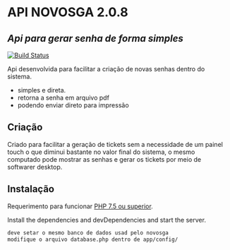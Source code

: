 # API NOVOSGA 2.0.8 
## _Api para gerar senha de forma simples_



[![Build Status](https://travis-ci.org/joemccann/dillinger.svg?branch=master)](https://travis-ci.org/joemccann/dillinger)

Api desenvolvida para facilitar a criação de novas senhas dentro do sistema.

- simples e direta.
- retorna a senha em arquivo pdf
- podendo  enviar  direto para impressão  

## Criação


Criado para facilitar a geração de tickets sem a necessidade de um painel touch
o que diminui bastante no valor final do sistema, o mesmo computado pode mostrar as senhas e gerar os tickets por meio de softwarer desktop. 

## Instalação

Requerimento para funcionar [PHP 7.5 ou superior](https://php.net/).


Install the dependencies and devDependencies and start the server.

```sh
deve setar o mesmo banco de dados usad pelo novosga
modifique o arquivo database.php dentro de app/config/

```



 
